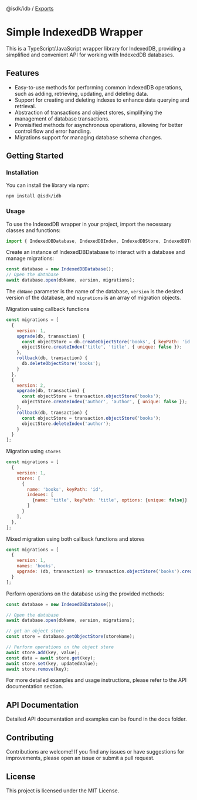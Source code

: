 @isdk/idb / [Exports](modules.md)

# Simple IndexedDB Wrapper  

This is a TypeScript/JavaScript wrapper library for IndexedDB, providing a simplified and convenient API for working with IndexedDB databases.

## Features  

- Easy-to-use methods for performing common IndexedDB operations, such as adding, retrieving, updating, and deleting data. 
- Support for creating and deleting indexes to enhance data querying and retrieval. 
- Abstraction of transactions and object stores, simplifying the management of database transactions. 
- Promisified methods for asynchronous operations, allowing for better control flow and error handling. 
- Migrations support for managing database schema changes.

## Getting Started  

### Installation  

You can install the library via npm:

```bash 
npm install @isdk/idb
```

### Usage

To use the IndexedDB wrapper in your project, import the necessary classes and functions:

```js
import { IndexedDBDatabase, IndexedDBIndex, IndexedDBStore, IndexedDBTransaction } from  '@isdk/idb'; 
```

Create an instance of IndexedDBDatabase to interact with a database and manage migrations:

```js
const database = new IndexedDBDatabase();
// Open the database
await database.open(dbName, version, migrations);

```

The `dbName` parameter is the name of the database, `version` is the desired version of the database, and `migrations` is an array of migration objects.

Migration using callback functions

```js
const migrations = [
  {
    version: 1,
    upgrade(db, transaction) {
      const objectStore = db.createObjectStore('books', { keyPath: 'id' });
      objectStore.createIndex('title', 'title', { unique: false });
    },
    rollback(db, transaction) {
      db.deleteObjectStore('books');
    }
  },
  {
    version: 2,
    upgrade(db, transaction) {
      const objectStore = transaction.objectStore('books');
      objectStore.createIndex('author', 'author', { unique: false });
    },
    rollback(db, transaction) {
      const objectStore = transaction.objectStore('books');
      objectStore.deleteIndex('author');
    }
  }
];
```

Migration using `stores`

```js
const migrations = [
  { 
    version: 1, 
    stores: [
      {
        name: 'books', keyPath: 'id', 
        indexes: [
          {name: 'title', keyPath: 'title', options: {unique: false}}
        ] 
      }
    ],
  },
];
```

Mixed migration using both callback functions and stores

```js
const migrations = [
  {
    version: 1,
    names: 'books',
    upgrade: (db, transaction) => transaction.objectStore('books').createIndex('title', 'title', { unique: false })
  }
];
```

Perform operations on the database using the provided methods:

```js
const database = new IndexedDBDatabase();

// Open the database
await database.open(dbName, version, migrations);

// get an object store
const store = database.getObjectStore(storeName);

// Perform operations on the object store
await store.add(key, value);
const data = await store.get(key);
await store.set(key, updatedValue);
await store.remove(key);
```

For more detailed examples and usage instructions, please refer to the API documentation section.

## API Documentation

Detailed API documentation and examples can be found in the docs folder.

## Contributing

Contributions are welcome! If you find any issues or have suggestions for improvements, please open an issue or submit a pull request.

## License

This project is licensed under the MIT License.
